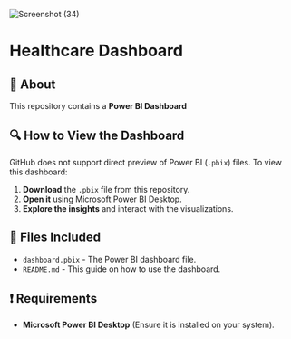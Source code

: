 ![Screenshot (34)](https://github.com/user-attachments/assets/041d7bdf-b00e-4c53-8cb4-1dac93ac7704)



# Healthcare Dashboard  

## 📌 About  
This repository contains a **Power BI Dashboard**  

## 🔍 How to View the Dashboard  
GitHub does not support direct preview of Power BI (`.pbix`) files. To view this dashboard:  

1. **Download** the `.pbix` file from this repository.  
2. **Open it** using Microsoft Power BI Desktop.  
3. **Explore the insights** and interact with the visualizations.  

## 📂 Files Included  
- `dashboard.pbix` - The Power BI dashboard file.  
- `README.md` - This guide on how to use the dashboard.  

## ❗ Requirements  
- **Microsoft Power BI Desktop** (Ensure it is installed on your system).  
